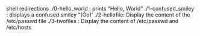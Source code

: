 shell redirections
./0-hello_world : prints “Hello, World”
./1-confused_smiley : displays a confused smiley "(Ôo)'
./2-hellofile: Display the content of the /etc/passwd file
./3-twofiles : Display the content of /etc/passwd and /etc/hosts
